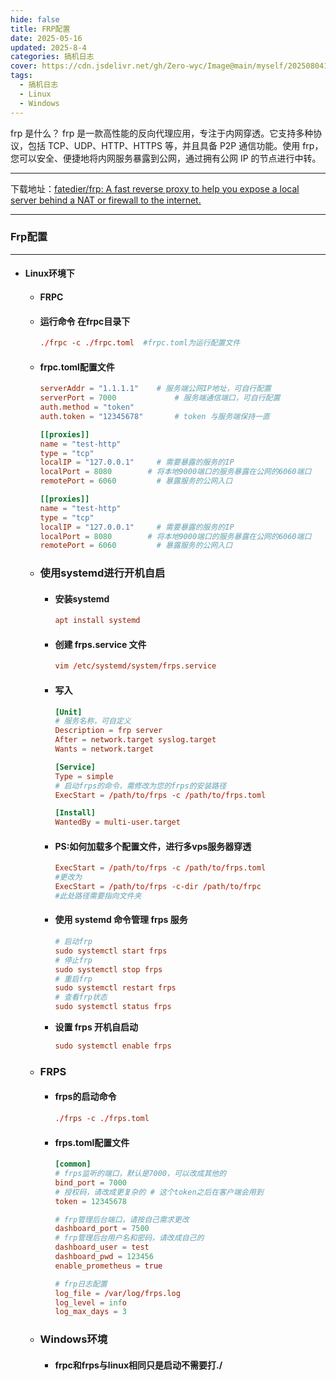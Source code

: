 ```yaml
---
hide: false
title: FRP配置
date: 2025-05-16
updated: 2025-8-4
categories: 搞机日志
cover: https://cdn.jsdelivr.net/gh/Zero-wyc/Image@main/myself/20250804193828764.png
tags:
  - 搞机日志
  - Linux
  - Windows
---
```

frp 是什么？
frp 是一款高性能的反向代理应用，专注于内网穿透。它支持多种协议，包括 TCP、UDP、HTTP、HTTPS 等，<!-- more -->并且具备 P2P 通信功能。使用 frp，您可以安全、便捷地将内网服务暴露到公网，通过拥有公网 IP 的节点进行中转。

---

下载地址：[fatedier/frp: A fast reverse proxy to help you expose a local server behind a NAT or firewall to the internet.](https://github.com/fatedier/frp)

---



### Frp配置

---


- #### Linux环境下

  - #### FRPC

  - #### 运行命令 在frpc目录下

    ```toml
    ./frpc -c ./frpc.toml  #frpc.toml为运行配置文件
    ```
  - #### frpc.toml配置文件

    ```toml
    serverAddr = "1.1.1.1"    # 服务端公网IP地址，可自行配置
    serverPort = 7000             # 服务端通信端口，可自行配置
    auth.method = "token"
    auth.token = "12345678"       # token 与服务端保持一直
    
    [[proxies]]
    name = "test-http"
    type = "tcp"
    localIP = "127.0.0.1"     # 需要暴露的服务的IP
    localPort = 8080        # 将本地9000端口的服务暴露在公网的6060端口
    remotePort = 6060         # 暴露服务的公网入口
    
    [[proxies]]
    name = "test-http"
    type = "tcp"
    localIP = "127.0.0.1"     # 需要暴露的服务的IP
    localPort = 8080        # 将本地9000端口的服务暴露在公网的6060端口
    remotePort = 6060         # 暴露服务的公网入口
    ```

  - ### 使用systemd进行开机自启

    - #### 安装systemd

      ```toml
      apt install systemd
      ```

    - #### 创建 frps.service 文件

      ```toml
      vim /etc/systemd/system/frps.service
      ```

    - #### 写入

      ```toml
      [Unit]
      # 服务名称，可自定义
      Description = frp server
      After = network.target syslog.target
      Wants = network.target
      
      [Service]
      Type = simple
      # 启动frps的命令，需修改为您的frps的安装路径
      ExecStart = /path/to/frps -c /path/to/frps.toml
      
      [Install]
      WantedBy = multi-user.target
      ```

    - #### PS:如何加载多个配置文件，进行多vps服务器穿透

      ```toml
      ExecStart = /path/to/frps -c /path/to/frps.toml
      #更改为
      ExecStart = /path/to/frps -c-dir /path/to/frpc
      #此处路径需要指向文件夹
      ```

    - #### 使用 systemd 命令管理 frps 服务

      ```toml
      # 启动frp
      sudo systemctl start frps
      # 停止frp
      sudo systemctl stop frps
      # 重启frp
      sudo systemctl restart frps
      # 查看frp状态
      sudo systemctl status frps
      ```

    - **设置 frps 开机自启动**

      ```toml
      sudo systemctl enable frps
      ```

  - ### FRPS

    - #### frps的启动命令

      ```toml
      ./frps -c ./frps.toml
      ```

    - #### frps.toml配置文件

      ```toml
      [common]
      # frps监听的端口，默认是7000，可以改成其他的
      bind_port = 7000
      # 授权码，请改成更复杂的 # 这个token之后在客户端会用到
      token = 12345678
      
      # frp管理后台端口，请按自己需求更改
      dashboard_port = 7500
      # frp管理后台用户名和密码，请改成自己的
      dashboard_user = test
      dashboard_pwd = 123456
      enable_prometheus = true
      
      # frp日志配置
      log_file = /var/log/frps.log
      log_level = info
      log_max_days = 3
      ```

  - ### Windows环境

    - #### frpc和frps与linux相同只是启动不需要打./
